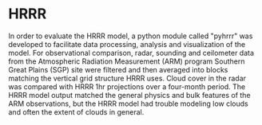 HRRR
====
In order to evaluate the HRRR model, a python module called "pyhrrr" was developed to facilitate data processing, analysis and visualization of the model. For observational comparison, radar, sounding and ceilometer data from the Atmospheric Radiation Measurement (ARM) program Southern Great Plains (SGP) site were filtered and then averaged into blocks matching the vertical grid structure HRRR uses. Cloud cover in the radar was compared with HRRR 1hr projections over a four-month period. The HRRR model output matched the general physics and bulk features of the ARM observations, but the HRRR model had trouble modeling low clouds and often the extent of clouds in general.
